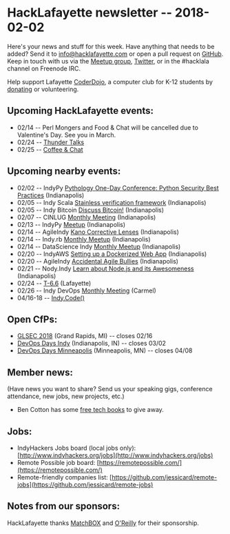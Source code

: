 # HackLafayette newsletter -- 2018-02-02

Here's your news and stuff for this week. Have anything that needs to be added? Send it to info@hacklafayette.com or open a pull request on [GitHub](https://github.com/hacklafayette/newsletter). Keep in touch with us via the [Meetup group](https://www.meetup.com/hacklafayette/), [Twitter](https://twitter.com/hacklafayette), or in the #hacklala channel on Freenode IRC.

Help support Lafayette [CoderDojo](http://www.greaterlafayettecommerce.com/greater-lafayette-coder-dojo), a computer club for K-12 students by [donating](https://www.generosity.com/education-fundraising/be-a-bit-in-our-byte) or volunteering.

## Upcoming HackLafayette events:
* 02/14 -- Perl Mongers and Food & Chat will be cancelled due to Valentine's Day. See you in March.
* 02/24 -- [Thunder Talks](https://www.meetup.com/hacklafayette/events/245535886/)
* 02/25 -- [Coffee & Chat](https://www.meetup.com/hacklafayette/events/pcmxklyxdbhc/)

## Upcoming nearby events:
* 02/02 -- IndyPy [Pythology One-Day Conference: Python Security Best Practices](https://www.meetup.com/indypy/events/243985616/) (Indianapolis)
* 02/05 -- Indy Scala [Stainless verification framework](https://www.meetup.com/IndyScala/events/245991732/) (Indianapolis)
* 02/05 -- Indy Bitcoin [Discuss Bitcoin!](https://www.meetup.com/IndyBitcoin/events/246299577/) (Indianapolis)
* 02/07 -- CINLUG [Monthly Meeting](https://www.meetup.com/IndyBitcoin/events/246299577/) (Indianapolis)
* 02/13 -- IndyPy [Meetup](https://www.meetup.com/indypy/events/245244442/) (Indianapolis)
* 02/14 -- AgileIndy [Kano Corrective Lenses](https://www.meetup.com/agileindy/events/244547903/) (Indianapolis)
* 02/14 -- Indy.rb [Monthly Meetup](https://www.meetup.com/indyrb/events/246609903/) (Indianapolis)
* 02/14 -- DataScience Indy [Monthly Meetup](https://www.meetup.com/dsindy/events/246705364/) (Indianapolis)
* 02/20 -- IndyAWS [Setting up a Dockerized Web App](https://www.meetup.com/IndyAWS/events/245836033/) (Indianapolis)
* 02/20 -- AgileIndy [Accidental Agile Bullies](https://www.meetup.com/agileindy/events/244464881/) (Indianapolis)
* 02/21 -- Nody.Indy [Learn about Node.js and its Awesomeness](https://www.meetup.com/Node-indy/events/245130627/) (Indianapolis)
* 02/24 -- [T-6.6](https://www.meetup.com/tminus/events/247395867/) (Lafayette)
* 02/26 -- Indy DevOps [Monthly Meeting](https://www.meetup.com/IndyDevOps/events/246295914/) (Carmel)
* 04/16-18 -- [Indy.Code()](https://indycode.amegala.com/)

## Open CfPs:
* [GLSEC 2018](https://docs.google.com/forms/d/e/1FAIpQLSfa7S_fpEKjgNd3vhQ0r7-7JAN5v-lP2PBl1RRUN9-WyjUTZQ/viewform) (Grand Rapids, MI) -- closes 02/16
* [DevOps Days Indy](https://www.papercall.io/devopsdaysindy) (Indianapolis, IN) -- closes 03/02
* [DevOps Days Minneapolis](https://www.devopsdays.org/events/2018-minneapolis/propose/) (Minneapolis, MN) -- closes 04/08

## Member news:
(Have news you want to share? Send us your speaking gigs, conference attendance, new jobs, new projects, etc.)

* Ben Cotton has some [free tech books](https://www.meetup.com/hacklafayette/messages/boards/thread/51356503#131035916) to give away.

## Jobs:
* IndyHackers Jobs board (local jobs only): [http://www.indyhackers.org/jobs](http://www.indyhackers.org/jobs)
* Remote Possible job board: [https://remotepossible.com/](https://remotepossible.com/)
* Remote-friendly companies list: [https://github.com/jessicard/remote-jobs](https://github.com/jessicard/remote-jobs)

## Notes from our sponsors:

HackLafayette thanks [MatchBOX](http://matchboxstudio.org/) and [O'Reilly](http://www.oreilly.com/) for their sponsorship.

